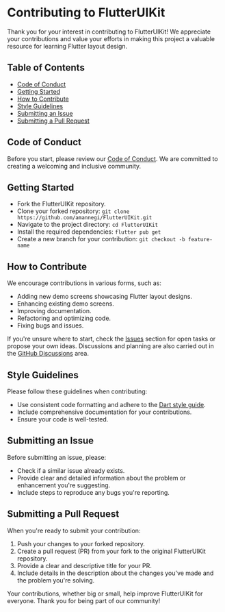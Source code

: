 # Contributing to FlutterUIKit

Thank you for your interest in contributing to FlutterUIKit! We appreciate your contributions and value your efforts in making this project a valuable resource for learning Flutter layout design.

## Table of Contents

- [Code of Conduct](#code-of-conduct)
- [Getting Started](#getting-started)
- [How to Contribute](#how-to-contribute)
- [Style Guidelines](#style-guidelines)
- [Submitting an Issue](#submitting-an-issue)
- [Submitting a Pull Request](#submitting-a-pull-request)

## Code of Conduct

Before you start, please review our [Code of Conduct](./CODE_OF_CONDUCT.md). We are committed to creating a welcoming and inclusive community.

## Getting Started

- Fork the FlutterUIKit repository.
- Clone your forked repository: `git clone https://github.com/amannegi/FlutterUIKit.git`
- Navigate to the project directory: `cd FlutterUIKit`
- Install the required dependencies: `flutter pub get`
- Create a new branch for your contribution: `git checkout -b feature-name`

## How to Contribute

We encourage contributions in various forms, such as:

- Adding new demo screens showcasing Flutter layout designs.
- Enhancing existing demo screens.
- Improving documentation.
- Refactoring and optimizing code.
- Fixing bugs and issues.

If you're unsure where to start, check the [Issues](https://github.com/your-username/FlutterUIKit/issues) section for open tasks or propose your own ideas. Discussions and planning are also carried out in the [GitHub Discussions](https://github.com/amannegi/FlutterUIKit/discussions) area.

## Style Guidelines

Please follow these guidelines when contributing:

- Use consistent code formatting and adhere to the [Dart style guide](https://dart.dev/guides/language/effective-dart/style).
- Include comprehensive documentation for your contributions.
- Ensure your code is well-tested.

## Submitting an Issue

Before submitting an issue, please:

- Check if a similar issue already exists.
- Provide clear and detailed information about the problem or enhancement you're suggesting.
- Include steps to reproduce any bugs you're reporting.

## Submitting a Pull Request

When you're ready to submit your contribution:

1. Push your changes to your forked repository.
2. Create a pull request (PR) from your fork to the original FlutterUIKit repository.
3. Provide a clear and descriptive title for your PR.
4. Include details in the description about the changes you've made and the problem you're solving.

Your contributions, whether big or small, help improve FlutterUIKit for everyone. Thank you for being part of our community!

